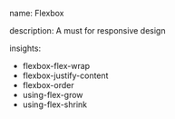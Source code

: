 name: Flexbox

description: A must for responsive design

insights:
  - flexbox-flex-wrap
  - flexbox-justify-content
  - flexbox-order
  - using-flex-grow
  - using-flex-shrink
